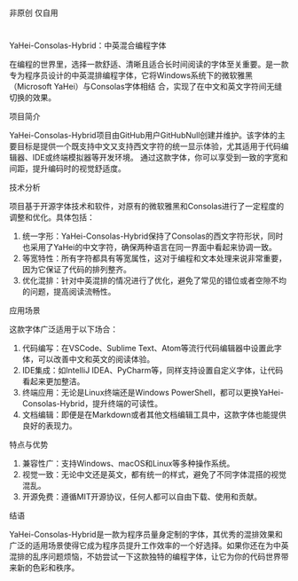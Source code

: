 #
非原创 仅自用
#
YaHei-Consolas-Hybrid：中英混合编程字体

在编程的世界里，选择一款舒适、清晰且适合长时间阅读的字体至关重要。是一款专为程序员设计的中英混排编程字体，它将Windows系统下的微软雅黑（Microsoft YaHei）与Consolas字体相结
合，实现了在中文和英文字符间无缝切换的效果。

项目简介

YaHei-Consolas-Hybrid项目由GitHub用户GitHubNull创建并维护。该字体的主要目标是提供一个既支持中文又支持西文字符的统一显示体验，尤其适用于代码编辑器、IDE或终端模拟器等开发环境。
通过这款字体，你可以享受到一致的字宽和间距，提升编码时的视觉舒适度。

技术分析

项目基于开源字体技术和软件，对原有的微软雅黑和Consolas进行了一定程度的调整和优化。具体包括：

1. 统一字形：YaHei-Consolas-Hybrid保持了Consolas的西文字符形状，同时也采用了YaHei的中文字符，确保两种语言在同一界面中看起来协调一致。
2. 等宽特性：所有字符都具有等宽属性，这对于编程和文本处理来说非常重要，因为它保证了代码的排列整齐。
3. 优化混排：针对中英混排的情况进行了优化，避免了常见的错位或者空隙不均的问题，提高阅读流畅性。
   
应用场景

这款字体广泛适用于以下场合：

1. 代码编写：在VSCode、Sublime Text、Atom等流行代码编辑器中设置此字体，可以改善中文和英文的阅读体验。
2. IDE集成：如IntelliJ IDEA、PyCharm等，同样支持设置自定义字体，让代码看起来更加整洁。
3. 终端应用：无论是Linux终端还是Windows PowerShell，都可以更换YaHei-Consolas-Hybrid，提升终端的可读性。
4. 文档编辑：即便是在Markdown或者其他文档编辑工具中，这款字体也能提供良好的表现力。

特点与优势

1. 兼容性广：支持Windows、macOS和Linux等多种操作系统。
2. 视觉一致：无论中文还是英文，都有统一的样式，避免了不同字体混搭的视觉混乱。
3. 开源免费：遵循MIT开源协议，任何人都可以自由下载、使用和贡献。

结语

YaHei-Consolas-Hybrid是一款为程序员量身定制的字体，其优秀的混排效果和广泛的适用场景使得它成为程序员提升工作效率的一个好选择。如果你还在为中英混排的乱序问题烦恼，不妨尝试一下这款独特的编程字体，让它为你的代码世界带来新的色彩和秩序。
